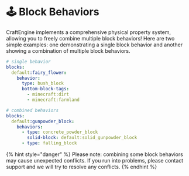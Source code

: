 # 🕹️ Block Behaviors

CraftEngine implements a comprehensive physical property system, allowing you to freely combine multiple block behaviors! Here are two simple examples: one demonstrating a single block behavior and another showing a combination of multiple block behaviors.

```yaml
# single behavior
blocks:
  default:fairy_flower:
    behavior:
      type: bush_block
      bottom-block-tags:
        - minecraft:dirt
        - minecraft:farmland
```

```yaml
# combined behaviors
blocks:
  default:gunpowder_block:
    behaviors:
      - type: concrete_powder_block
        solid-block: default:solid_gunpowder_block
      - type: falling_block
```

{% hint style="danger" %}
Please note: combining some block behaviors may cause unexpected conflicts. If you run into problems, please contact support and we will try to resolve any conflicts.
{% endhint %}
